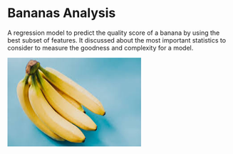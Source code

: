 # Bananas Analysis

A regression model to predict the quality score of a banana by using the best subset of features. It discussed  about the most important statistics to consider to measure the goodness and complexity for a model.


<img src = "img/banana.jpeg" width=300 height=200>
